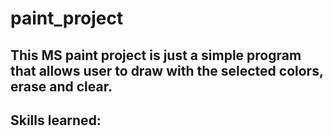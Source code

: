 # paint_project

## This MS paint project is just a simple program that allows user to draw with the selected colors, erase and clear. 

## Skills learned:

